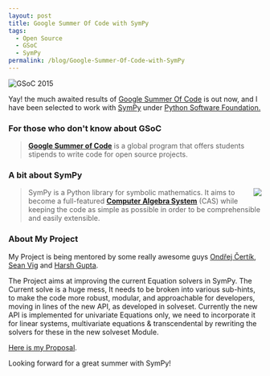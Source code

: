 ```yaml
---
layout: post
title: Google Summer Of Code with SymPy
tags:
  - Open Source
  - GSoC
  - SymPy
permalink: /blog/Google-Summer-Of-Code-with-SymPy
---
```


![GSoC 2015](/assets/gsoc/GSOC2015.png)


Yay! the much awaited results of [Google Summer Of Code](http://www.google-melange.com/gsoc/projects/list/google/gsoc2015) is out now, and I have been selected to work with [SymPy](http://www.sympy.org/) under [Python Software Foundation.](https://www.python.org/psf/)

### For those who don't know about GSoC

> **[Google Summer of Code](http://en.wikipedia.org/wiki/Google_Summer_of_Code)** is a global program that offers students stipends to write code for open source projects.

### A bit about SymPy

<img style="float: right" src="/assets/gsoc/sympy.png">

> SymPy is a Python library for symbolic mathematics. It aims to become a full-featured **[Computer Algebra System](http://en.wikipedia.org/wiki/Computer_algebra_system)** (CAS) while keeping the code as simple as possible in order to be comprehensible and easily extensible.

### About My Project

 My Project is being mentored by some really awesome guys [Ondřej Čertík](https://github.com/certik), [Sean Vig](https://github.com/flacjacket) and [Harsh Gupta](https://github.com/hargup).

 The Project aims at improving the current Equation solvers in SymPy. The Current solve is a huge mess, It needs to be broken into various sub-hints, to make the code more robust, modular, and approachable for developers, moving in lines of the new API, as developed in solveset. Currently the new API is implemented for univariate Equations only, we need to incorporate it for linear systems, multivariate equations & transcendental by rewriting the solvers for these in the new solveset Module.

 [Here is my Proposal](https://github.com/sympy/sympy/wiki/GSoC-2015-Application-AMiT-Kumar--Solvers-:-Extending-Solveset).

 Looking forward for a great summer with SymPy!